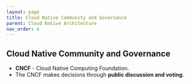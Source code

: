 ```yaml
---
layout: page
title: Cloud Native Community and Governance
parent: Cloud Native Architecture
nav_order: 4
---
```


## Cloud Native Community and Governance

- **CNCF** - Cloud Native Computing Foundation.
- The CNCF makes decisions through **public discussion and voting**.
